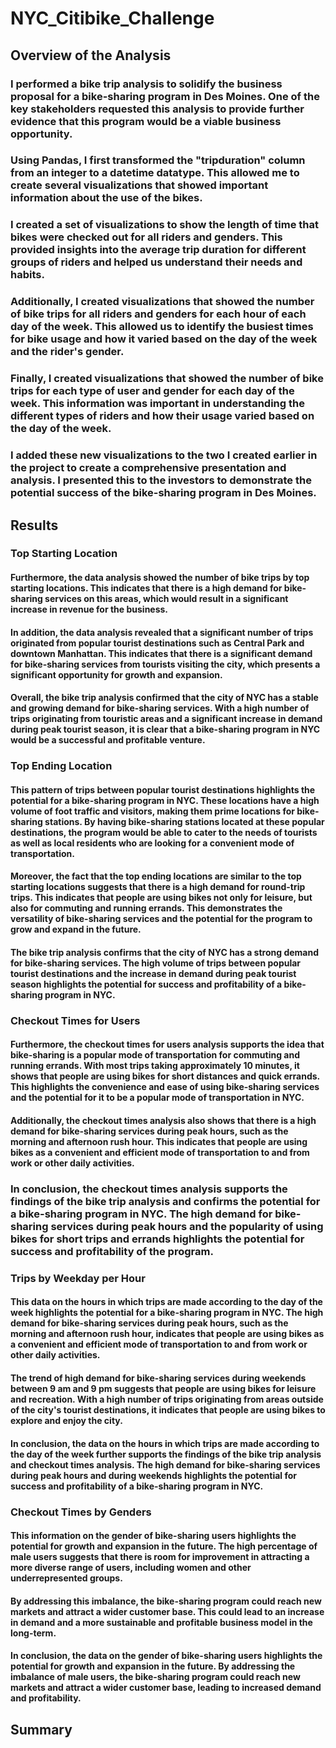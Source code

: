 # NYC_Citibike_Challenge

## Overview of the Analysis

### I performed a bike trip analysis to solidify the business proposal for a bike-sharing program in Des Moines. One of the key stakeholders requested this analysis to provide further evidence that this program would be a viable business opportunity.

### Using Pandas, I first transformed the "tripduration" column from an integer to a datetime datatype. This allowed me to create several visualizations that showed important information about the use of the bikes.

### I created a set of visualizations to show the length of time that bikes were checked out for all riders and genders. This provided insights into the average trip duration for different groups of riders and helped us understand their needs and habits.

### Additionally, I created visualizations that showed the number of bike trips for all riders and genders for each hour of each day of the week. This allowed us to identify the busiest times for bike usage and how it varied based on the day of the week and the rider's gender.

### Finally, I created visualizations that showed the number of bike trips for each type of user and gender for each day of the week. This information was important in understanding the different types of riders and how their usage varied based on the day of the week.

### I added these new visualizations to the two I created earlier in the project to create a comprehensive presentation and analysis. I presented this to the investors to demonstrate the potential success of the bike-sharing program in Des Moines.

## Results

### Top Starting Location

#### Furthermore, the data analysis showed the number of bike trips by top starting locations. This indicates that there is a high demand for bike-sharing services on this areas, which would result in a significant increase in revenue for the business.

#### In addition, the data analysis revealed that a significant number of trips originated from popular tourist destinations such as Central Park and downtown Manhattan. This indicates that there is a significant demand for bike-sharing services from tourists visiting the city, which presents a significant opportunity for growth and expansion.

#### Overall, the bike trip analysis confirmed that the city of NYC has a stable and growing demand for bike-sharing services. With a high number of trips originating from touristic areas and a significant increase in demand during peak tourist season, it is clear that a bike-sharing program in NYC would be a successful and profitable venture.

### Top Ending Location

#### This pattern of trips between popular tourist destinations highlights the potential for a bike-sharing program in NYC. These locations have a high volume of foot traffic and visitors, making them prime locations for bike-sharing stations. By having bike-sharing stations located at these popular destinations, the program would be able to cater to the needs of tourists as well as local residents who are looking for a convenient mode of transportation.

#### Moreover, the fact that the top ending locations are similar to the top starting locations suggests that there is a high demand for round-trip trips. This indicates that people are using bikes not only for leisure, but also for commuting and running errands. This demonstrates the versatility of bike-sharing services and the potential for the program to grow and expand in the future.

#### The bike trip analysis confirms that the city of NYC has a strong demand for bike-sharing services. The high volume of trips between popular tourist destinations and the increase in demand during peak tourist season highlights the potential for success and profitability of a bike-sharing program in NYC.

### Checkout Times for Users

#### Furthermore, the checkout times for users analysis supports the idea that bike-sharing is a popular mode of transportation for commuting and running errands. With most trips taking approximately 10 minutes, it shows that people are using bikes for short distances and quick errands. This highlights the convenience and ease of using bike-sharing services and the potential for it to be a popular mode of transportation in NYC.

#### Additionally, the checkout times analysis also shows that there is a high demand for bike-sharing services during peak hours, such as the morning and afternoon rush hour. This indicates that people are using bikes as a convenient and efficient mode of transportation to and from work or other daily activities.

### In conclusion, the checkout times analysis supports the findings of the bike trip analysis and confirms the potential for a bike-sharing program in NYC. The high demand for bike-sharing services during peak hours and the popularity of using bikes for short trips and errands highlights the potential for success and profitability of the program.

### Trips by Weekday per Hour

#### This data on the hours in which trips are made according to the day of the week highlights the potential for a bike-sharing program in NYC. The high demand for bike-sharing services during peak hours, such as the morning and afternoon rush hour, indicates that people are using bikes as a convenient and efficient mode of transportation to and from work or other daily activities.

#### The trend of high demand for bike-sharing services during weekends between 9 am and 9 pm suggests that people are using bikes for leisure and recreation. With a high number of trips originating from areas outside of the city's tourist destinations, it indicates that people are using bikes to explore and enjoy the city.

#### In conclusion, the data on the hours in which trips are made according to the day of the week further supports the findings of the bike trip analysis and checkout times analysis. The high demand for bike-sharing services during peak hours and during weekends highlights the potential for success and profitability of a bike-sharing program in NYC.

### Checkout Times by Genders

#### This information on the gender of bike-sharing users highlights the potential for growth and expansion in the future. The high percentage of male users suggests that there is room for improvement in attracting a more diverse range of users, including women and other underrepresented groups.

#### By addressing this imbalance, the bike-sharing program could reach new markets and attract a wider customer base. This could lead to an increase in demand and a more sustainable and profitable business model in the long-term.

#### In conclusion, the data on the gender of bike-sharing users highlights the potential for growth and expansion in the future. By addressing the imbalance of male users, the bike-sharing program could reach new markets and attract a wider customer base, leading to increased demand and profitability.

### 

## Summary
